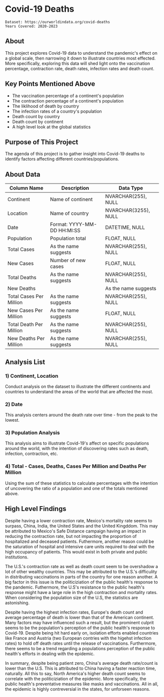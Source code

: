 # Covid-19 Deaths

    Dataset: https://ourworldindata.org/covid-deaths 
    Years Covered: 2020-2023

## About

This project explores Covid-19 data to understand the pandemic's effect on a global scale, then narrowing it down to illustrate countries most effected. More specifically, exploring this data will shed light onto the vaccination percentage, contraction rate, death rates, infection rates and death count.

## Key Points Mentioned Above

- The vaccination percentage of a continent's population 
- The contraction percentage of a continent's population
- The liklihood of death by country
- The infection rates of a country's population
- Death count by country
- Death count by continent
- A high level look at the global statistics

## Purpose of This Project

The agenda of this project is to gather insight into Covid-19 deaths to identify factors affecting different countries/populations.

## About Data

| Column Name  | Description | Data Type |
| ---------   | --------- | --------- |
| Continent |  Name of continent | NVARCHAR(255), NULL |
| Location |  Name of country | NVARCHAR(3255), NULL |
| Date | Format: YYYY-MM-DD HH:MI:SS | DATETIME, NULL |
| Population | Population total | FLOAT, NULL |
| Total Cases | As the name suggests | NVARCHAR(255), NULL |
| New Cases | Number of new cases | FLOAT, NULL |
| Total Deaths | As the name suggests | NVARCHAR(255), NULL |
| New Deaths| | As the name suggests | FLOAT, NULL |
| Total Cases Per Million | As the name suggests | NVARCHAR(255), NULL |
| New Cases Per Million | As the name suggests | FLOAT, NULL |
| Total Death Per Million | As the name suggests | NVARCHAR(255), NULL |
| New Deaths Per Million | As the name suggests | NVARCHAR(255), NULL |

## Analysis List

### 1) Continent, Location

Conduct analysis on the dataset to illustrate the different continents and countries to understand the areas of the world that are affected the most.

### 2) Date

This analysis centers around the death rate over time - from the peak to the lowest.

### 3) Population Analysis

This analysis aims to illustrate Covid-19's affect on specific populations around the world, with the intention of discovering rates such as death, infection, contraction, etc.

### 4) Total - Cases, Deaths, Cases Per Million and Deaths Per Million

Using the sum of these statistics to calculate percentages with the intention of uncovering the ratio of a population and one of the totals mentioned above.

## High Level Findings
Despite having a lower contraction rate, Mexico's mortality rate seems to surpass, China, India, the United States and the United Kingddom. This may be attributed to Mexico's Safe Distance campaign having an impact in reducing the contraction rate, but not impacting the proportion of hospitalized and deceased patients.
Futhermore, another reason could be the saturation of hospital and intensive care units required to deal with the high occupancy of patients. This would exist in both private and public institutions. 

The U.S.'s contraction rate as well as death count seem to be overshadow a lot of other wealthy countries. This may be attributed to the U.S.'s difficulity in distributing vaccinations in parts of the country for one reason another. A big factor in this issue is the politiciziation of the public health's response to the pandemic.
Futhermore, the U.S's resistance to the public health's response might have a large role in the high contraction and mortality rates. When considering the population size of the U.S, the statistics are astonishing.

Despite having the highest infection rates, Europe's death count and average percentage of death is lower than that of the American continent. Many factors may have influenced such a result, but the prominent culprit seems to be the population's perception of the public health's response to Covid-19. Despite being hit hard early on, isolation efforts enabled countries like France and Austria (two European contries with the higehst infection rates) to hold off death rates until the release of vaccinations. Furthermore, there seems to be a trend regarding a populations perception of the public health's efforts in dealing with the epidemic. 

In summary, despite being patient zero, China's average death rate/count is lower than the U.S. This is attributed to China having a faster reaction time, naturally. All this to say, North America's higher death count seems to correlate with the politiciziation of the epidemic. More specifically, the public health's preventative measures like masks and vaccinations. All in all, the epidemic is highly contreversial in the states, for unforseen reasons. 

